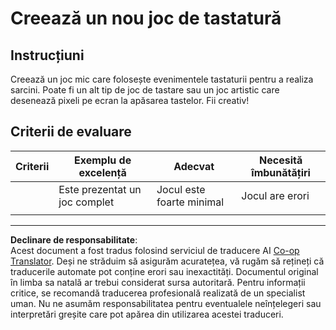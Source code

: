 <!--
CO_OP_TRANSLATOR_METADATA:
{
  "original_hash": "de5384c118e15e4d1d0eaa00fc01b112",
  "translation_date": "2025-08-27T23:10:19+00:00",
  "source_file": "4-typing-game/typing-game/assignment.md",
  "language_code": "ro"
}
-->
# Creează un nou joc de tastatură

## Instrucțiuni

Creează un joc mic care folosește evenimentele tastaturii pentru a realiza sarcini. Poate fi un alt tip de joc de tastare sau un joc artistic care desenează pixeli pe ecran la apăsarea tastelor. Fii creativ!

## Criterii de evaluare

| Criterii | Exemplu de excelență     | Adecvat                  | Necesită îmbunătățiri |
| -------- | ------------------------ | ------------------------ | --------------------- |
|          | Este prezentat un joc complet | Jocul este foarte minimal | Jocul are erori       |
|          |                          |                          |                       |

---

**Declinare de responsabilitate**:  
Acest document a fost tradus folosind serviciul de traducere AI [Co-op Translator](https://github.com/Azure/co-op-translator). Deși ne străduim să asigurăm acuratețea, vă rugăm să rețineți că traducerile automate pot conține erori sau inexactități. Documentul original în limba sa natală ar trebui considerat sursa autoritară. Pentru informații critice, se recomandă traducerea profesională realizată de un specialist uman. Nu ne asumăm responsabilitatea pentru eventualele neînțelegeri sau interpretări greșite care pot apărea din utilizarea acestei traduceri.